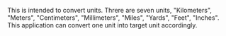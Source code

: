 This is intended to convert units.
Threre are seven units, "Kilometers", "Meters", "Centimeters", "Millimeters", "Miles", "Yards", "Feet", "Inches".
This application can convert one unit into target unit accordingly.
